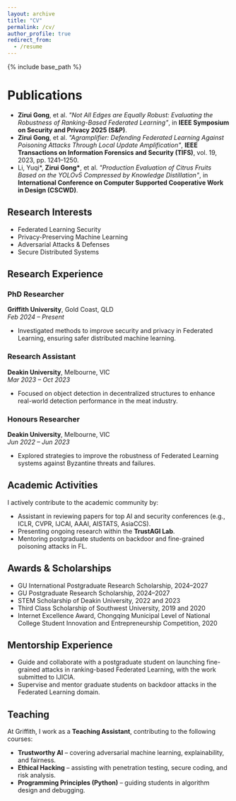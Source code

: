 ```yaml
---
layout: archive
title: "CV"
permalink: /cv/
author_profile: true
redirect_from:
  - /resume
---
```


{% include base_path %}



Publications
======
- **Zirui Gong**, et al. _"Not All Edges are Equally Robust: Evaluating the Robustness of Ranking-Based Federated Learning"_, in **IEEE Symposium on Security and Privacy 2025 (S&P)**.
- **Zirui Gong**, et al. _"Agramplifier: Defending Federated Learning Against Poisoning Attacks Through Local Update Amplification"_, **IEEE Transactions on Information Forensics and Security (TIFS)**, vol. 19, 2023, pp. 1241–1250.
- Li, Yuqi\*, **Zirui Gong\***, et al. _"Production Evaluation of Citrus Fruits Based on the YOLOv5 Compressed by Knowledge Distillation"_, in **International Conference on Computer Supported Cooperative Work in Design (CSCWD)**.


## Research Interests

- Federated Learning Security
- Privacy-Preserving Machine Learning
- Adversarial Attacks & Defenses
- Secure Distributed Systems
  
## Research Experience

### PhD Researcher  
**Griffith University**, Gold Coast, QLD  
_Feb 2024 – Present_  
- Investigated methods to improve security and privacy in Federated Learning, ensuring safer distributed machine learning.

### Research Assistant  
**Deakin University**, Melbourne, VIC  
_Mar 2023 – Oct 2023_  
- Focused on object detection in decentralized structures to enhance real-world detection performance in the meat industry.

### Honours Researcher  
**Deakin University**, Melbourne, VIC  
_Jun 2022 – Jun 2023_  
- Explored strategies to improve the robustness of Federated Learning systems against Byzantine threats and failures.

## Academic Activities

I actively contribute to the academic community by:

- Assistant in reviewing papers for top AI and security conferences (e.g., ICLR, CVPR, IJCAI, AAAI, AISTATS, AsiaCCS).
- Presenting ongoing research within the **TrustAGI Lab**.
- Mentoring postgraduate students on backdoor and fine-grained poisoning attacks in FL.

## Awards & Scholarships

- GU International Postgraduate Research Scholarship, 2024–2027  
- GU Postgraduate Research Scholarship, 2024–2027  
- STEM Scholarship of Deakin University, 2022 and 2023  
- Third Class Scholarship of Southwest University, 2019 and 2020  
- Internet Excellence Award, Chongqing Municipal Level of National College Student Innovation and Entrepreneurship Competition, 2020  

## Mentorship Experience

- Guide and collaborate with a postgraduate student on launching fine-grained attacks in ranking-based Federated Learning, with the work submitted to IJICIA.  
- Supervise and mentor graduate students on backdoor attacks in the Federated Learning domain.  

## Teaching

At Griffith, I work as a **Teaching Assistant**, contributing to the following courses:

- **Trustworthy AI** – covering adversarial machine learning, explainability, and fairness.
- **Ethical Hacking** – assisting with penetration testing, secure coding, and risk analysis.
- **Programming Principles (Python)** – guiding students in algorithm design and debugging.

